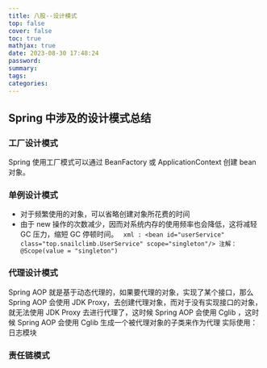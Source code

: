 ```yaml
---
title: 八股--设计模式
top: false
cover: false
toc: true
mathjax: true
date: 2023-08-30 17:48:24
password:
summary:
tags:
categories:
---
```


## Spring 中涉及的设计模式总结

### 工厂设计模式

Spring 使用工厂模式可以通过 BeanFactory 或 ApplicationContext 创建 bean 对象。

### 单例设计模式

- 对于频繁使用的对象，可以省略创建对象所花费的时间
- 由于 new 操作的次数减少，因而对系统内存的使用频率也会降低，这将减轻 GC 压力，缩短 GC 停顿时间。
  ` xml : <bean id="userService" class="top.snailclimb.UserService" scope="singleton"/>
注解：@Scope(value = "singleton")`

### 代理设计模式

Spring AOP 就是基于动态代理的，如果要代理的对象，实现了某个接口，那么 Spring AOP 会使用 JDK Proxy，去创建代理对象，而对于没有实现接口的对象，就无法使用 JDK Proxy 去进行代理了，这时候 Spring AOP 会使用 Cglib ，这时候 Spring AOP 会使用 Cglib 生成一个被代理对象的子类来作为代理
实际使用：日志模块

### 责任链模式
